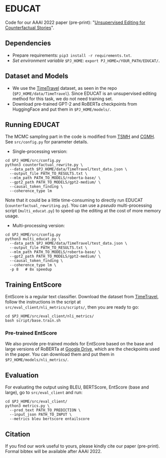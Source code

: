 # EDUCAT

Code for our AAAI 2022 paper (pre-print): "[Unsupervised Editing for Counterfactual Stories](https://arxiv.org/abs/2112.05417)".

## Dependencies

- Prepare requirements: `pip3 install -r requirements.txt`.
- *Set environment variable* `$PJ_HOME`: `export PJ_HOME=/YOUR_PATH/EDUCAT/`.

## Dataset and Models

- We use the [TimeTravel](https://github.com/qkaren/Counterfactual-StoryRW) dataset, as seen in the repo (`$PJ_HOME/data/TimeTravel`). Since EDUCAT is an unsupervised editing method for this task, we do not need training set. 
- Download pre-trained GPT-2 and RoBERTa checkpoints from HuggingFace and put them in `$PJ_HOME/models/`.

## Running EDUCAT

The MCMC sampling part in the code is modified from  [TSMH](https://github.com/Milozms/TSMH) and [CGMH](https://github.com/NingMiao/CGMH). 
See `src/config.py` for parameter details.

- Single-processing version:
```shell
cd $PJ_HOME/src/config.py
python3 counterfactual_rewrite.py \
  --data_path $PJ_HOME/data/TimeTravel/test_data.json \
  --output_file PATH_TO_RESULTS.txt \
  --mlm_path PATH_TO_MODELS/roberta-base/ \
  --gpt2_path PATH_TO_MODELS/gpt2-medium/ \
  --causal_token_finding \
  --coherence_type lm
```

Note that it could be a little time-consuming to directly run EDUCAT (`counterfactual_rewriting.py`). You can use a *pseudo* multi-processing script (`multi_educat.py`) to speed up the editing at the cost of more memory usage. 


- Multi-processing version:
```shell
cd $PJ_HOME/src/config.py
python3 multi_educat.py \
  --data_path $PJ_HOME/data/TimeTravel/test_data.json \
  --output_file PATH_TO_RESULTS.txt \
  --mlm_path PATH_TO_MODELS/roberta-base/ \
  --gpt2_path PATH_TO_MODELS/gpt2-medium/ \
  --causal_token_finding \
  --coherence_type lm \
  -p 8   # 8x speedup
```


## Training EntScore 

EntScore is a regular text classifier. Download the dataset from [TimeTravel](https://github.com/qkaren/Counterfactual-StoryRW), follow the instructions in the script at `src/eval_client/nli_metrics/scripts/`, then you are ready to go:
```shell
cd $PJ_HOME/src/eval_client/nli_metrics/
bash script/base.train.sh 
```

### Pre-trained EntScore

We also provide pre-trained models for EntScore based on the base and large versions of RoBERTa at [Google Drive](https://drive.google.com/file/d/1xGs4C2TPuDK72FoIqmoU-XO0WYAoR4IQ/view?usp=sharing), which are the checkpoints used in the paper. You can download them and put them in `$PJ_HOME/models/nli_metrics/`.

## Evaluation

For evaluating the output using BLEU, BERTScore, EntScore (base and large), go to `src/eval_client` and run:
```shell
cd $PJ_HOME/src/eval_client/
python3 metrics.py \
  --pred_text PATH_TO_PREDICTION \
  --input_json PATH_TO_INPUT \
  --metrics bleu bertscore entailscore 
```

## Citation

If you find our work useful to yours, please kindly cite our paper (pre-print). Formal bibtex will be available after AAAI 2022.
